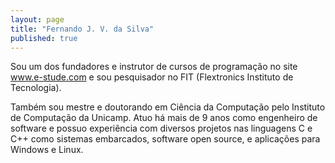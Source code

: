 ```yaml
---
layout: page
title: "Fernando J. V. da Silva"
published: true
---
```

Sou um dos fundadores e instrutor de cursos de programação no site www.e-stude.com e sou pesquisador no FIT (Flextronics Instituto de Tecnologia).

Também sou mestre e doutorando em Ciência da Computação pelo Instituto de Computação da Unicamp. Atuo há mais de 9 anos como engenheiro de software e possuo experiência com diversos projetos nas linguagens C e C++ como sistemas embarcados, software open source, e aplicações para Windows e Linux.
